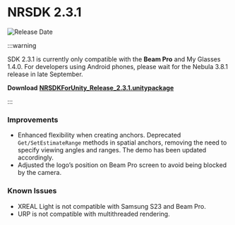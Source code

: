 # NRSDK 2.3.1
![Release Date](https://img.shields.io/badge/Release_Date-September_26,_2024-0080FF?style=flat&logoWidth=1)

:::warning

SDK 2.3.1 is currently only compatible with the **Beam Pro** and My Glasses 1.4.0. For developers using Android phones, please wait for the Nebula 3.8.1 release in late September.

**Download** [**NRSDKForUnity_Release_2.3.1.unitypackage**](https://public-resource.xreal.com/download/NRSDKForUnity_2.3.1_Release_20240926/NRSDKForUnityAndroid_2.3.1.unitypackage)

:::


### Improvements
  - Enhanced flexibility when creating anchors. Deprecated `Get/SetEstimateRange` methods in spatial anchors, removing the need to specify viewing angles and ranges. The demo has been updated accordingly.
  - Adjusted the logo’s position on Beam Pro screen to avoid being blocked by the camera.

### Known Issues

* XREAL Light is not compatible with Samsung S23 and Beam Pro.
* URP is not compatible with multithreaded rendering.





